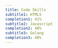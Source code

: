 ```yaml
---
title: Code Skills
subtitle1: HTML5
completion1: 41%
subtitle2: Javascript
completion2: 48%
subtitle3: Golang
completion3: 40%
---
```

